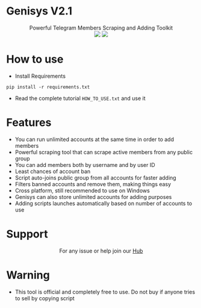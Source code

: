 # Genisys V2.1
<p align='center'>
  Powerful Telegram Members Scraping and Adding Toolkit<br>
  <a href="https://t.me/joinchat/AAAAAEivg18nL5WJOPdokA"><img src="https://img.shields.io/badge/Telegram-HackTronix1-green"></a> <a href="https://www.instagram.com/cryptonian0"><img src="https://img.shields.io/badge/FollowOn-Instagram-green"></a>
  </p>
  
# How to use

* Install Requirements

`pip install -r requirements.txt`

* Read the complete tutorial `HOW_TO_USE.txt` and use it

# Features

* You can run unlimited accounts at the same time in order to add members
* Powerful scraping tool that can scrape active members from any public group
* You can add members both by username and by user ID
* Least chances of account ban
* Script auto-joins public group from all accounts for faster adding
* Filters banned accounts and remove them, making things easy
* Cross platform, still recommended to use on Windows
* Genisys can also store unlimited accounts for adding purposes
* Adding scripts launches automatically based on number of accounts to use

# Support
<p align='center'>
  For any issue or help join our <a href='https://t.me/HackTronix_Hub'> Hub </a>
  </p>

# Warning

* This tool is official and completely free to use. Do not buy if anyone tries to sell by copying script 
